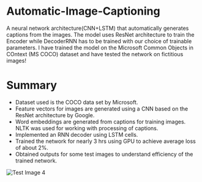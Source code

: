# Automatic-Image-Captioning
A neural network architecture(CNN+LSTM) that automatically generates captions from the images. The model uses ResNet architecture to train the Encoder while DecoderRNN has to be trained with our choice of trainable parameters. I have trained the model on the Microsoft Common Objects in COntext (MS COCO) dataset and have tested the network on fictitious images!

# Summary

* Dataset used is the COCO data set by Microsoft.
* Feature vectors for images are generated using a CNN based on the ResNet architecture by Google.
* Word embeddings are generated from captions for training images. NLTK was used for working with processing of captions.
* Implemented an RNN decoder using LSTM cells.
* Trained the network for nearly 3 hrs using GPU to achieve average loss of about 2%.
* Obtained outputs for some test images to understand efficiency of the trained network.

![Test Image 4](https://github.com/tograh/testrepository/3DTest.png)
